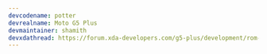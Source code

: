 ```yaml
---
devcodename: potter
devrealname: Moto G5 Plus
devmaintainer: shamith
devxdathread: https://forum.xda-developers.com/g5-plus/development/rom-bootleggersrom-2-1-stable-19-3-18-t3765565
---
```

